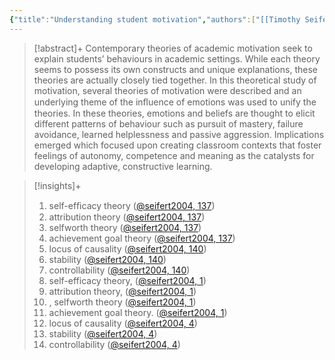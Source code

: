 ```yaml
---
{"title":"Understanding student motivation","authors":["[[Timothy Seifert]]"],"date":"2004-06-01","processed":false,"tags":["motivation"],"dg-publish":true,"created":"2024-08-30","modified":"2024-09-13","permalink":"/20-literature-notes/seifert2004/","dgPassFrontmatter":true,"updated":"2024-09-13"}
---
```



> [!abstract]+
> Contemporary theories of academic motivation seek to explain students’ behaviours in academic settings. While each theory seems to possess its own constructs and unique explanations, these theories are actually closely tied together. In this theoretical study of motivation, several theories of motivation were described and an underlying theme of the inﬂuence of emotions was used to unify the theories. In these theories, emotions and beliefs are thought to elicit different patterns of behaviour such as pursuit of mastery, failure avoidance, learned helplessness and passive aggression. Implications emerged which focused upon creating classroom contexts that foster feelings of autonomy, competence and meaning as the catalysts for developing adaptive, constructive learning.

> [!insights]+
>
> 1. self-efﬁcacy theory ([@seifert2004, 137](zotero://open-pdf/library/items/76U5A5GJ?page=1&annotation=VMMHQENV))
> 2. attribution theory ([@seifert2004, 137](zotero://open-pdf/library/items/76U5A5GJ?page=1&annotation=TT652RQ5))
> 3. selfworth theory ([@seifert2004, 137](zotero://open-pdf/library/items/76U5A5GJ?page=1&annotation=2X4STS2Z))
> 4. achievement goal theory ([@seifert2004, 137](zotero://open-pdf/library/items/76U5A5GJ?page=1&annotation=6FQVLD9G))
> 5. locus of causality ([@seifert2004, 140](zotero://open-pdf/library/items/76U5A5GJ?page=4&annotation=LETZKPRG))
> 6. stability ([@seifert2004, 140](zotero://open-pdf/library/items/76U5A5GJ?page=4&annotation=WPI36WIX))
> 7. controllability ([@seifert2004, 140](zotero://open-pdf/library/items/76U5A5GJ?page=4&annotation=IELMEYRN))
> 8. self-efficacy theory, ([@seifert2004, 1](zotero://open-pdf/library/items/76U5A5GJ?page=1&annotation=underline-p1x289y413))
> 9. attribution theory, ([@seifert2004, 1](zotero://open-pdf/library/items/76U5A5GJ?page=1&annotation=underline-p1x382y413))
> 10. , selfworth theory ([@seifert2004, 1](zotero://open-pdf/library/items/76U5A5GJ?page=1&annotation=underline-p1x106y400))
> 11. achievement goal theory. ([@seifert2004, 1](zotero://open-pdf/library/items/76U5A5GJ?page=1&annotation=underline-p1x187y400))
> 12. locus of causality ([@seifert2004, 4](zotero://open-pdf/library/items/76U5A5GJ?page=4&annotation=underline-p4x161y695))
> 13. stability ([@seifert2004, 4](zotero://open-pdf/library/items/76U5A5GJ?page=4&annotation=underline-p4x140y682))
> 14. controllability ([@seifert2004, 4](zotero://open-pdf/library/items/76U5A5GJ?page=4&annotation=underline-p4x103y669))
